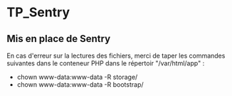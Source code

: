 # TP_Sentry

## Mis en place de Sentry

En cas d'erreur sur la lectures des fichiers, merci de taper les commandes
suivantes dans le conteneur PHP dans le répertoir "/var/html/app" :
 - chown www-data:www-data -R storage/
 - chown www-data:www-data -R bootstrap/